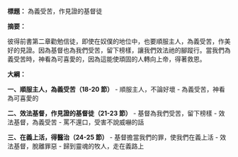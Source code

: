 **標題：** 為義受苦，作見證的基督徒

**摘要：**

彼得前書第二章勸勉信徒，即使在奴僕的地位中，也要順服主人，為義受苦，作美好的見證。因為基督也為我們受苦，留下榜樣，讓我們效法祂的腳蹤行。當我們為義受苦時，神看為可喜愛的，因為這能使頑固的人轉向上帝，得著救恩。

**大綱：**

**一、順服主人，為義受苦（18-20 節）**
    - 順服主人，不論好壞
    - 為義受苦，神看為可喜愛的

**二、效法基督，作見證的基督徒（21-23 節）**
    - 基督為我們受苦，留下榜樣
    - 效法基督，為義受苦
    - 罵不還口，受害不說威嚇的話

**三、在義上活，得醫治（24-25 節）**
    - 基督擔當我們的罪，使我們在義上活
    - 效法基督，脫離罪惡
    - 歸到靈魂的牧人，走在義路上
